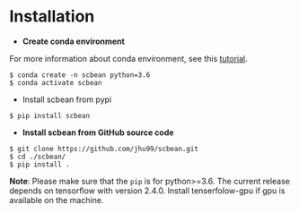 # Installation

- **Create conda environment**

For more information about conda environment, see this [tutorial](https://docs.conda.io/projects/conda/en/latest/user-guide/concepts/environments.html).

```shell
$ conda create -n scbean python=3.6
$ conda activate scbean
```
-  Install scbean from pypi

```shell
$ pip install scbean
```

- **Install scbean from GitHub source code**

```shell
$ git clone https://github.com/jhu99/scbean.git
$ cd ./scbean/
$ pip install .
```

**Note**: Please make sure that the `pip` is for python>=3.6. The current release depends on tensorflow with version 2.4.0. Install tenserfolow-gpu if gpu is available on the machine.

